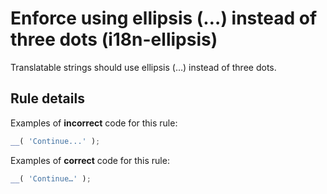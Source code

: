 # Enforce using ellipsis (…) instead of three dots (i18n-ellipsis)

Translatable strings should use ellipsis (…) instead of three dots.

## Rule details

Examples of **incorrect** code for this rule:

```js
__( 'Continue...' );

```

Examples of **correct** code for this rule:

```js
__( 'Continue…' );
```

